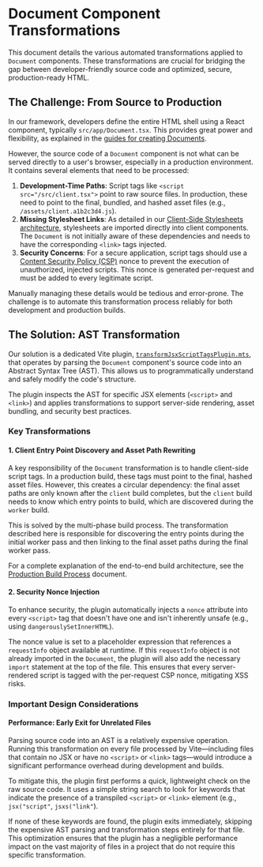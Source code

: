 # Document Component Transformations

This document details the various automated transformations applied to `Document` components. These transformations are crucial for bridging the gap between developer-friendly source code and optimized, secure, production-ready HTML.

## The Challenge: From Source to Production

In our framework, developers define the entire HTML shell using a React component, typically `src/app/Document.tsx`. This provides great power and flexibility, as explained in the [guides for creating Documents](./guides/frontend/documents.mdx).

However, the source code of a `Document` component is not what can be served directly to a user's browser, especially in a production environment. It contains several elements that need to be processed:

1.  **Development-Time Paths**: Script tags like `<script src="/src/client.tsx">` point to raw source files. In production, these need to point to the final, bundled, and hashed asset files (e.g., `/assets/client.a1b2c3d4.js`).
2.  **Missing Stylesheet Links**: As detailed in our [Client-Side Stylesheets architecture](./clientStylesheets.md), stylesheets are imported directly into client components. The `Document` is not initially aware of these dependencies and needs to have the corresponding `<link>` tags injected.
3.  **Security Concerns**: For a secure application, script tags should use a [Content Security Policy (CSP)](https://developer.mozilla.org/en-US/docs/Web/HTTP/CSP) nonce to prevent the execution of unauthorized, injected scripts. This nonce is generated per-request and must be added to every legitimate script.

Manually managing these details would be tedious and error-prone. The challenge is to automate this transformation process reliably for both development and production builds.

## The Solution: AST Transformation

Our solution is a dedicated Vite plugin, [`transformJsxScriptTagsPlugin.mts`](https://github.com/redwoodjs/sdk/blob/90679fbeee4af5cc2d026a42475432278d53ef55/sdk/src/vite/transformJsxScriptTagsPlugin.mts), that operates by parsing the `Document` component's source code into an Abstract Syntax Tree (AST). This allows us to programmatically understand and safely modify the code's structure.

The plugin inspects the AST for specific JSX elements (`<script>` and `<link>`) and applies transformations to support server-side rendering, asset bundling, and security best practices.

### Key Transformations

#### 1. Client Entry Point Discovery and Asset Path Rewriting

A key responsibility of the `Document` transformation is to handle client-side script tags. In a production build, these tags must point to the final, hashed asset files. However, this creates a circular dependency: the final asset paths are only known after the `client` build completes, but the `client` build needs to know which entry points to build, which are discovered during the `worker` build.

This is solved by the multi-phase build process. The transformation described here is responsible for discovering the entry points during the initial worker pass and then linking to the final asset paths during the final worker pass.

For a complete explanation of the end-to-end build architecture, see the [Production Build Process](./productionBuildProcess.md) document.

#### 2. Security Nonce Injection

To enhance security, the plugin automatically injects a `nonce` attribute into every `<script>` tag that doesn't have one and isn't inherently unsafe (e.g., using `dangerouslySetInnerHTML`).

The nonce value is set to a placeholder expression that references a `requestInfo` object available at runtime. If this `requestInfo` object is not already imported in the `Document`, the plugin will also add the necessary `import` statement at the top of the file. This ensures that every server-rendered script is tagged with the per-request CSP nonce, mitigating XSS risks.

### Important Design Considerations

#### Performance: Early Exit for Unrelated Files

Parsing source code into an AST is a relatively expensive operation. Running this transformation on every file processed by Vite—including files that contain no JSX or have no `<script>` or `<link>` tags—would introduce a significant performance overhead during development and builds.

To mitigate this, the plugin first performs a quick, lightweight check on the raw source code. It uses a simple string search to look for keywords that indicate the presence of a transpiled `<script>` or `<link>` element (e.g., `jsx("script"`, `jsxs("link"`).

If none of these keywords are found, the plugin exits immediately, skipping the expensive AST parsing and transformation steps entirely for that file. This optimization ensures that the plugin has a negligible performance impact on the vast majority of files in a project that do not require this specific transformation. 